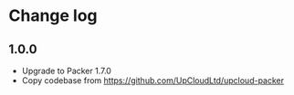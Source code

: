 # Change log

## 1.0.0

* Upgrade to Packer 1.7.0
* Copy codebase from https://github.com/UpCloudLtd/upcloud-packer
